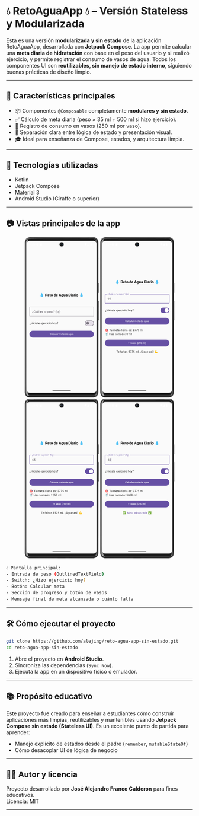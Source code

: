 # 💧 RetoAguaApp 💧 – Versión Stateless y Modularizada 

Esta es una versión **modularizada y sin estado** de la aplicación RetoAguaApp, desarrollada con **Jetpack Compose**. La app permite calcular una **meta diaria de hidratación** con base en el peso del usuario y si realizó ejercicio, y permite registrar el consumo de vasos de agua. Todos los componentes UI son **reutilizables, sin manejo de estado interno**, siguiendo buenas prácticas de diseño limpio.

---

## 🚀 Características principales

- 📦 Componentes `@Composable` completamente **modulares y sin estado**.
- ✅ Cálculo de meta diaria (peso × 35 ml + 500 ml si hizo ejercicio).
- 🥤 Registro de consumo en vasos (250 ml por vaso).
- 🧠 Separación clara entre lógica de estado y presentación visual.
- 🎓 Ideal para enseñanza de Compose, estados, y arquitectura limpia.

---

## 🧠 Tecnologías utilizadas

- Kotlin
- Jetpack Compose
- Material 3
- Android Studio (Giraffe o superior)

---

## 📷 Vistas principales de la app

<p align="center">
  <img src="imagenes/pantalla1.png" width="200"/>
  <img src="imagenes/pantalla2.png" width="200"/>
  <img src="imagenes/pantalla3.png" width="200"/>
  <img src="imagenes/pantalla4.png" width="200"/>
</p>

```bash
💧 Pantalla principal:
- Entrada de peso (OutlinedTextField)
- Switch: ¿Hizo ejercicio hoy?
- Botón: Calcular meta
- Sección de progreso y botón de vasos
- Mensaje final de meta alcanzada o cuánto falta
```

---

## 🛠️ Cómo ejecutar el proyecto

```bash
git clone https://github.com/alejing/reto-agua-app-sin-estado.git
cd reto-agua-app-sin-estado
```

1. Abre el proyecto en **Android Studio**.
2. Sincroniza las dependencias (`Sync Now`).
3. Ejecuta la app en un dispositivo físico o emulador.

---

## 📚 Propósito educativo

Este proyecto fue creado para enseñar a estudiantes cómo construir aplicaciones más limpias, reutilizables y mantenibles usando **Jetpack Compose sin estado (Stateless UI)**. Es un excelente punto de partida para aprender:

- Manejo explícito de estados desde el padre (`remember`, `mutableStateOf`)
- Cómo desacoplar UI de lógica de negocio

---

## 👨‍🏫 Autor y licencia

Proyecto desarrollado por **José Alejandro Franco Calderon** para fines educativos.  
Licencia: MIT

---
